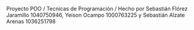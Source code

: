 
Proyecto POO / Tecnicas de Programación / Hecho por Sebastián Flórez Jaramillo 1040750946, Yeison Ocampo 1000763225 y Sebastián Alzate Arenas 1036251798
